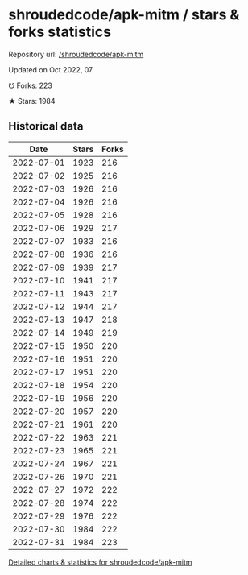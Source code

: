 # shroudedcode/apk-mitm / stars & forks statistics

Repository url: [/shroudedcode/apk-mitm](https://github.com/shroudedcode/apk-mitm)

Updated on Oct 2022, 07

☋ Forks: 223

★ Stars: 1984

## Historical data
| Date | Stars | Forks |
|------|-------|-------|
| 2022-07-01 | 1923 | 216 | 
| 2022-07-02 | 1925 | 216 | 
| 2022-07-03 | 1926 | 216 | 
| 2022-07-04 | 1926 | 216 | 
| 2022-07-05 | 1928 | 216 | 
| 2022-07-06 | 1929 | 217 | 
| 2022-07-07 | 1933 | 216 | 
| 2022-07-08 | 1936 | 216 | 
| 2022-07-09 | 1939 | 217 | 
| 2022-07-10 | 1941 | 217 | 
| 2022-07-11 | 1943 | 217 | 
| 2022-07-12 | 1944 | 217 | 
| 2022-07-13 | 1947 | 218 | 
| 2022-07-14 | 1949 | 219 | 
| 2022-07-15 | 1950 | 220 | 
| 2022-07-16 | 1951 | 220 | 
| 2022-07-17 | 1951 | 220 | 
| 2022-07-18 | 1954 | 220 | 
| 2022-07-19 | 1956 | 220 | 
| 2022-07-20 | 1957 | 220 | 
| 2022-07-21 | 1961 | 220 | 
| 2022-07-22 | 1963 | 221 | 
| 2022-07-23 | 1965 | 221 | 
| 2022-07-24 | 1967 | 221 | 
| 2022-07-26 | 1970 | 221 | 
| 2022-07-27 | 1972 | 222 | 
| 2022-07-28 | 1974 | 222 | 
| 2022-07-29 | 1976 | 222 | 
| 2022-07-30 | 1984 | 222 | 
| 2022-07-31 | 1984 | 223 | 


[Detailed charts & statistics for shroudedcode/apk-mitm](https://reviewgithub.com/rep/shroudedcode/apk-mitm)
